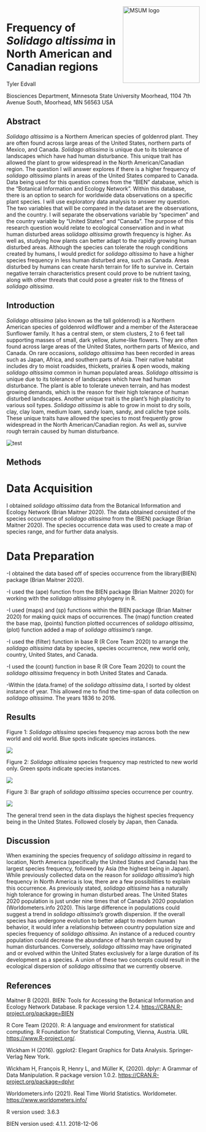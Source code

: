 
<img src="https://www2.mnstate.edu/uploadedImages/Content/Marketing/logos/MSUM_Signature_Vert_Color.jpg" alt="MSUM logo" width="200" style="float:right"/>

# Frequency of *Solidago altissima* in North American and Canadian regions

Tyler Edvall

Biosciences Department, Minnesota State University Moorhead, 1104 7th
Avenue South, Moorhead, MN 56563 USA

## Abstract

*Solidago altissima* is a Northern American species of goldenrod plant.
They are often found across large areas of the United States, northern
parts of Mexico, and Canada. *Solidago altissima* is unique due to its
tolerance of landscapes which have had human disturbance. This unique
trait has allowed the plant to grow widespread in the North
American/Canadian region. The question I will answer explores if there
is a higher frequency of *solidago altissima* plants in areas of the
United States compared to Canada. Data being used for this question
comes from the “BIEN” database, which is the “Botanical Information and
Ecology Network”. Within this database, there is an option to search for
worldwide data observations on a specific plant species. I will use
exploratory data analysis to answer my question. The two variables that
will be compared in the dataset are the observations, and the country. I
will separate the observations variable by “specimen” and the country
variable by “United States” and “Canada”. The purpose of this research
question would relate to ecological conservation and in what human
disturbed areas sol*idago altissima* growth frequency is higher. As well
as, studying how plants can better adapt to the rapidly growing human
disturbed areas. Although the species can tolerate the rough conditions
created by humans, I would predict for *solidago altissima* to have a
higher species frequency in less human disturbed area, such as Canada.
Areas disturbed by humans can create harsh terrain for life to survive
in. Certain negative terrain characteristics present could prove to be
nutrient taxing, along with other threats that could pose a greater risk
to the fitness of *solidago altissima*.

## Introduction

*Solidago altissima* (also known as the tall goldenrod) is a Northern
American species of goldenrod wildflower and a member of the Asteraceae
Sunflower family. It has a central stem, or stem clusters, 2 to 6 feet
tall supporting masses of small, dark yellow, plume-like flowers. They
are often found across large areas of the United States, northern parts
of Mexico, and Canada. On rare occasions, *solidago altissima* has been
recorded in areas such as Japan, Africa, and southern parts of Asia.
Their native habitat includes dry to moist roadsides, thickets, prairies
& open woods, making *solidago altissima* common in human populated
areas. *Solidago altissima* is unique due to its tolerance of landscapes
which have had human disturbance. The plant is able to tolerate uneven
terrain, and has modest growing demands, which is the reason for their
high tolerance of human disturbed landscapes. Another unique trait is
the plant’s high plasticity to various soil types. *Solidago altissima*
is able to grow in moist to dry soils, clay, clay loam, medium loam,
sandy loam, sandy, and caliche type soils. These unique traits have
allowed the species to most frequently grow widespread in the North
American/Canadian region. As well as, survive rough terrain caused by
human disturbance.

![test](images/solidago-altissima-tall-goldenrod_0901_150435.jpg)

## Methods

# Data Acquisition

I obtained *solidago altissima* data from the Botanical Information and
Ecology Network (Brian Maitner 2020). The data obtained consisted of the
species occurrence of *solidago altissima* from the (BIEN) package
(Brian Maitner 2020). The species occurrence data was used to create a
map of species range, and for further data analysis.

# Data Preparation

-I obtained the data based off of species occurrence from the
library(BIEN) package (Brian Maitner 2020).

-I used the (ape) function from the BIEN package (Brian Maitner 2020)
for working with the *solidago altissima* phylogeny in R.

-I used (maps) and (sp) functions within the BIEN package (Brian Maitner
2020) for making quick maps of occurrences. The (map) function created
the base map, (points) function plotted occurrences of *solidago
altissima*, (plot) function added a map of *solidago altissima’s* range.

-I used the (filter) function in base R (R Core Team 2020) to arrange
the *solidago altissima* data by species, species occurrence, new world
only, country, United States, and Canada.

-I used the (count) function in base R (R Core Team 2020) to count the
*solidago altissima* frequency in both United States and Canada.

-Within the (data.frame) of the *solidago altissima* data, I sorted by
oldest instance of year. This allowed me to find the time-span of data
collection on *solidago altissima*. The years 1836 to 2016.

## Results

Figure 1: *Solidago altissima* species frequency map across both the new
world and old world. Blue spots indicate species instances.

![](README_files/figure-gfm/unnamed-chunk-3-1.png)<!-- -->

Figure 2: *Solidago altissima* species frequency map restricted to new
world only. Green spots indicate species instances.

![](README_files/figure-gfm/unnamed-chunk-4-1.png)<!-- -->

Figure 3: Bar graph of *solidago altissima* species occurrence per
country.

![](README_files/figure-gfm/unnamed-chunk-6-1.png)<!-- -->

The general trend seen in the data displays the highest species
frequency being in the United States. Followed closely by Japan, then
Canada.

## Discussion

When examining the species frequency of *solidago altissima* in regard
to location, North America (specifically the United States and Canada)
has the largest species frequency, followed by Asia (the highest being
in Japan). While previously collected data on the reason for *solidago
altissima’s* high frequency in North America is low, there are a few
possibilities to explain this occurrence. As previously stated,
*solidago altissima* has a naturally high tolerance for growing in human
disturbed areas. The United States 2020 population is just under nine
times that of Canada’s 2020 population (Worldometers.info 2020). This
large difference in populations could suggest a trend in *solidago
altissima’s* growth dispersion. If the overall species has undergone
evolution to better adapt to modern human behavior, it would infer a
relationship between country population size and species frequency of
*solidago altissima*. An instance of a reduced country population could
decrease the abundance of harsh terrain caused by human disturbances.
Conversely, *solidago altissima* may have originated and or evolved
within the United States exclusively for a large duration of its
development as a species. A union of these two concepts could result in
the ecological dispersion of *solidago altissima* that we currently
observe.

## References

Maitner B (2020). BIEN: Tools for Accessing the Botanical Information
and Ecology Network Database. R package version 1.2.4.
<https://CRAN.R-project.org/package=BIEN>

R Core Team (2020). R: A language and environment for statistical
computing. R Foundation for Statistical Computing, Vienna, Austria. URL
<https://www.R-project.org/>.

Wickham H (2016). ggplot2: Elegant Graphics for Data Analysis.
Springer-Verlag New York.

Wickham H, François R, Henry L, and Müller K, (2020). dplyr: A Grammar
of Data Manipulation. R package version 1.0.2.
<https://CRAN.R-project.org/package=dplyr>

Worldometers.info (2021). Real Time World Statistics. Worldometer.
<https://www.worldometers.info/>

R version used: 3.6.3

BIEN version used: 4.1.1. 2018-12-06
